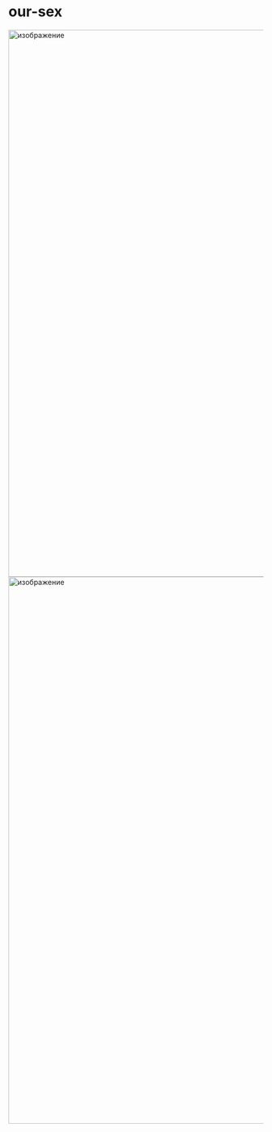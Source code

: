 # our-sex
<img width="1920" height="1080" alt="изображение" src="https://github.com/user-attachments/assets/4eb560b5-4765-4e83-b1b1-86fd022be09d" />
<img width="1920" height="1080" alt="изображение" src="https://github.com/user-attachments/assets/e3457907-64f0-4535-9603-c6aad00c1f7c" />




